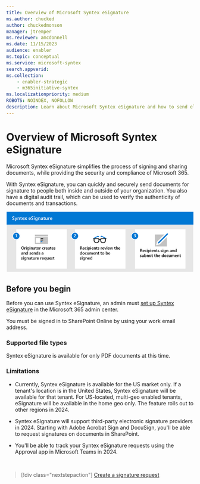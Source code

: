 ```yaml
---
title: Overview of Microsoft Syntex eSignature
ms.author: chucked
author: chuckedmonson
manager: jtremper
ms.reviewer: amcdonnell
ms.date: 11/15/2023
audience: enabler
ms.topic: conceptual
ms.service: microsoft-syntex
search.appverid: 
ms.collection: 
    - enabler-strategic
    - m365initiative-syntex
ms.localizationpriority: medium
ROBOTS: NOINDEX, NOFOLLOW
description: Learn about Microsoft Syntex eSignature and how to send electronic signature requests to people inside and outside of your organization. 
---
```


# Overview of Microsoft Syntex eSignature

Microsoft Syntex eSignature simplifies the process of signing and sharing documents, while providing the security and compliance of Microsoft 365.

With Syntex eSignature, you can quickly and securely send documents for signature to people both inside and outside of your organization. You also have a digital audit trail, which can be used to verify the authenticity of documents and transactions.

![Diagram showing the eSignature process.](../media/content-understanding/esignature-overview-flow.png)

## Before you begin

Before you can use Syntex eSignature, an admin must [set up Syntex eSignature](esignature-setup.md) in the Microsoft 365 admin center.

You must be signed in to SharePoint Online by using your work email address.

### Supported file types

Syntex eSignature is available for only PDF documents at this time.

### Limitations

- Currently, Syntex eSignature is available for the US market only. If a tenant's location is in the United States, Syntex eSignature will be available for that tenant. For US-located, multi-geo enabled tenants, eSignature will be available in the home geo only. The feature rolls out to other regions in 2024.

- Syntex eSignature will support third-party electronic signature providers in 2024. Starting with Adobe Acrobat Sign and DocuSign, you'll be able to request signatures on documents in SharePoint.

- You'll be able to track your Syntex eSignature requests using the Approval app in Microsoft Teams in 2024.

<br>

> [!div class="nextstepaction"]
> [Create a signature request](esignature-send-requests.md)
